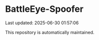 # BattleEye-Spoofer

Last updated: 2025-06-30 01:57:06

This repository is automatically maintained.
